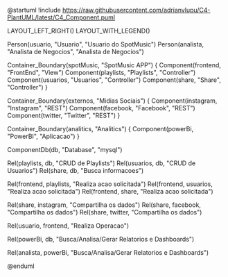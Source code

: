 @startuml
!include https://raw.githubusercontent.com/adrianvlupu/C4-PlantUML/latest/C4_Component.puml
 
LAYOUT_LEFT_RIGHT()
LAYOUT_WITH_LEGEND()
 
Person(usuario, "Usuario", "Usuario do SpotMusic")
Person(analista, "Analista de Negocios", "Analista de Negocios")
 
Container_Boundary(spotMusic, "SpotMusic APP") {
  Component(frontend, "FrontEnd", "View")
  Component(playlists, "Playlists", "Controller")
  Component(usuarios, "Usuarios", "Controller")
  Component(share, "Share", "Controller")
}
 
Container_Boundary(externos, "Midias Sociais") {
  Component(instagram, "Instagram", "REST")
  Component(facebook, "Facebook", "REST")
  Component(twitter, "Twitter", "REST")
}
 
Container_Boundary(analitics, "Analitics") {
  Component(powerBi, "PowerBI", "Aplicacao")
}
 
ComponentDb(db, "Database", "mysql")
 
Rel(playlists, db, "CRUD de Playlists")
Rel(usuarios, db, "CRUD de Usuarios")
Rel(share, db, "Busca informacoes")
 
Rel(frontend, playlists, "Realiza acao solicitada")
Rel(frontend, usuarios, "Realiza acao solicitada")
Rel(frontend, share, "Realiza acao solicitada")
 
Rel(share, instagram, "Compartilha os dados")
Rel(share, facebook, "Compartilha os dados")
Rel(share, twitter, "Compartilha os dados")
 
Rel(usuario, frontend, "Realiza Operacao")
 
Rel(powerBi, db, "Busca/Analisa/Gerar Relatorios e Dashboards")
 
Rel(analista, powerBi, "Busca/Analisa/Gerar Relatorios e Dashboards")
 
 
@enduml
